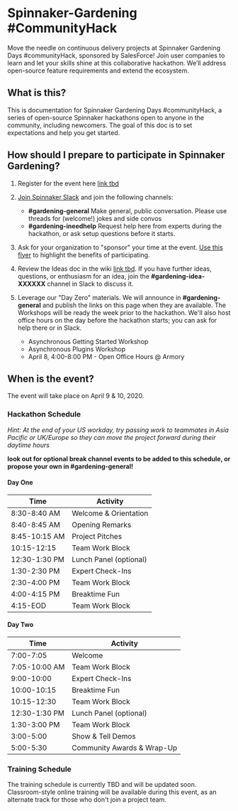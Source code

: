 # Spinnaker-Gardening #CommunityHack

Move the needle on continuous delivery projects at Spinnaker Gardening Days #communityHack, sponsored by SalesForce! Join user companies to learn and let your skills shine at this collaborative hackathon. We’ll address open-source feature requirements and extend the ecosystem.

## What is this?
This is documentation for Spinnaker Gardening Days #communityHack, a series of open-source Spinnaker hackathons open to anyone in the community, including newcomers. The goal of this doc is to set expectations and help you get started.

## How should I prepare to participate in Spinnaker Gardening?
1. Register for the event here [link tbd](example.com)
2. [Join Spinnaker Slack](join.spinnaker.io) and join the following channels:
    * **#gardening-general**   Make general, public conversation. Please use threads for (welcome!) jokes and side convos
    * **#gardening-ineedhelp**   Request help here from experts during the hackathon, or ask setup questions before it starts.
3. Ask for your organization to "sponsor" your time at the event. [Use this flyer](https://s.armory.io/v1ur0KQQ) to highlight the benefits of participating.
4. Review the Ideas doc in the wiki [link tbd](example.com). If you have further ideas, questions, or enthusiasm for an idea, join the __#gardening-idea-XXXXXX__ channel in Slack to discuss it.
5. Leverage our "Day Zero" materials. We will announce in **#gardening-general** and publish the links on this page when they are available. The Workshops will be ready the week prior to the hackathon. We'll also host office hours on the day before the hackathon starts; you can ask for help there or in Slack.

    - Asynchronous Getting Started Workshop
    - Asynchronous Plugins Workshop
    - April 8, 4:00-8:00 PM - Open Office Hours @ Armory

## When is the event?
The event will take place on April 9 & 10, 2020.

### Hackathon Schedule
*Hint: At the end of your US workday, try passing work to teammates in Asia Pacific or UK/Europe so they can move the project forward during their daytime hours*

__look out for optional break channel events to be added to this schedule, or propose your own in #gardening-general!__

#### Day One
|Time|Activity|
|-----|-----------------------|
|8:30-8:40 AM|Welcome & Orientation|
|8:40-8:45 AM|Opening Remarks|
|8:45-10:15 AM|Project Pitches|
|10:15-12:15|Team Work Block|
|12:30-1:30 PM|Lunch Panel (optional)|
|1:30-2:30 PM|Expert Check-Ins|
|2:30-4:00 PM|Team Work Block|
|4:00-4:15 PM|Breaktime Fun|
|4:15-EOD|Team Work Block|

#### Day Two
|Time|Activity|
|-----|-----------------------|
|7:00-7:05|Welcome|
|7:05-10:00 AM|Team Work Block|
|9:00-10:00|Expert Check-Ins|
|10:00-10:15|Breaktime Fun|
|10:15-12:30|Team Work Block|
|12:30-1:30 PM|Lunch Panel (optional)|
|1:30-3:00 PM|Team Work Block|
|3:00-5:00|Show & Tell Demos
|5:00-5:30|Community Awards & Wrap-Up|


### Training Schedule
The training schedule is currently TBD and will be updated soon. Classroom-style online training will be available during this event, as an alternate track for those who don't join a project team. 

